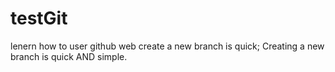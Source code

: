 # testGit
lenern how to user github web
create a new branch is quick;
Creating a new branch is quick AND simple.
